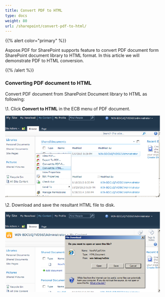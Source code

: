 ```yaml
---
title: Convert PDF to HTML
type: docs
weight: 80
url: /sharepoint/convert-pdf-to-html/
---
```


{{% alert color="primary" %}} 

Aspose.PDF for SharePoint supports feature to convert PDF document form SharePoint document library to HTML format. In this article we will demonstrate PDF to HTML conversion.

{{% /alert %}} 
### **Converting PDF document to HTML**
Convert PDF document from SharePoint Document library to HTML as following:

\1. Click **Convert to HTML** in the ECB menu of PDF document.

![todo:image_alt_text](convert-pdf-to-html_1.png)

\2. Download and save the resultant HTML file to disk.

![todo:image_alt_text](convert-pdf-to-html_2.png)
